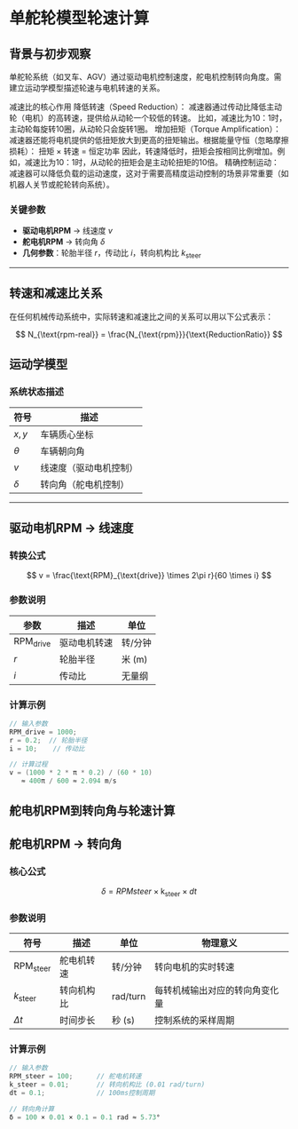 # 单舵轮模型轮速计算

## 背景与初步观察
单舵轮系统（如叉车、AGV）通过驱动电机控制速度，舵电机控制转向角度。需建立运动学模型描述轮速与电机转速的关系。

减速比的核心作用
降低转速（Speed Reduction）：
减速器通过传动比降低主动轮（电机）的高转速，提供给从动轮一个较低的转速。
比如，减速比为10：1时，主动轮每旋转10圈，从动轮只会旋转1圈。
增加扭矩（Torque Amplification）：
减速器还能将电机提供的低扭矩放大到更高的扭矩输出。根据能量守恒（忽略摩擦损耗）： 扭矩 × 转速 = 恒定功率 因此，转速降低时，扭矩会按相同比例增加。例如，减速比为10：1时，从动轮的扭矩会是主动轮扭矩的10倍。
精确控制运动：
减速器可以降低负载的运动速度，这对于需要高精度运动控制的场景非常重要（如机器人关节或舵轮转向系统）。

### 关键参数
- **驱动电机RPM** → 线速度 $v$
- **舵电机RPM** → 转向角 $\delta$
- **几何参数**：轮胎半径 $r$，传动比 $i$，转向机构比 $k_{\text{steer}}$

---

## 转速和减速比关系

在任何机械传动系统中，实际转速和减速比之间的关系可以用以下公式表示：

$$
N_{\text{rpm-real}} = \frac{N_{\text{rpm}}}{\text{ReductionRatio}}
$$



## 运动学模型
### 系统状态描述
| 符号 | 描述 |
|------|------|
| $x,y$ | 车辆质心坐标 |
| $\theta$ | 车辆朝向角 |
| $v$ | 线速度（驱动电机控制） |
| $\delta$ | 转向角（舵电机控制） |

---

## 驱动电机RPM → 线速度
### 转换公式
$$
v = \frac{\text{RPM}_{\text{drive}} \times 2\pi r}{60 \times i}
$$

### 参数说明
| 参数 | 描述 | 单位 |
|------|------|------|
| $\text{RPM}_{\text{drive}}$ | 驱动电机转速 | 转/分钟 |
| $r$ | 轮胎半径 | 米 (m) |
| $i$ | 传动比 | 无量纲 |

### 计算示例
```cpp
// 输入参数
RPM_drive = 1000; 
r = 0.2;  // 轮胎半径
i = 10;    // 传动比

// 计算过程
v = (1000 * 2 * π * 0.2) / (60 * 10) 
   ≈ 400π / 600 ≈ 2.094 m/s
```

## 舵电机RPM到转向角与轮速计算

## 舵电机RPM → 转向角
### 核心公式
$$
δ=RPMsteer×\text{k}_{\text{steer}}×dt
$$
### 参数说明
| 符号 | 描述 | 单位 | 物理意义 |
|------|------|------|----------|
| $\text{RPM}_{\text{steer}}$ | 舵电机转速 | 转/分钟 | 转向电机的实时转速 |
| $k_{\text{steer}}$ | 转向机构比 | rad/turn | 每转机械输出对应的转向角变化量 |
| $\Delta t$ | 时间步长 | 秒 (s) | 控制系统的采样周期 |

### 计算示例
```cpp
// 输入参数
RPM_steer = 100;      // 舵电机转速
k_steer = 0.01;       // 转向机构比 (0.01 rad/turn)
dt = 0.1;             // 100ms控制周期

// 转向角计算
δ = 100 × 0.01 × 0.1 = 0.1 rad ≈ 5.73°
```
